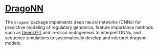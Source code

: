 # [DragoNN](http://kundajelab.github.io/dragonn/)

The `dragonn` package implements deep neural networks (DNNs) for predictive modeling of regulatory genomics, feature importance methods such as [DeepLIFT](https://arxiv.org/abs/1605.01713) and in-silico mutagenesis to interpret DNNs, and sequence simulations to systematically develop and interpret dragonn models.

